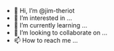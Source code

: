 - 👋 Hi, I’m @jim-theriot
- 👀 I’m interested in ...
- 🌱 I’m currently learning ...
- 💞️ I’m looking to collaborate on ...
- 📫 How to reach me ...

<!---
jim-theriot/jim-theriot is a ✨ special ✨ repository because its `README.md` (this file) appears on your GitHub profile.
You can click the Preview link to take a look at your changes.
--->
